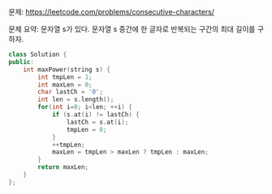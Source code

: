 문제: https://leetcode.com/problems/consecutive-characters/   
   
문제 요약: 문자열 s가 있다. 문자열 s 중간에 한 글자로 반복되는 구간의 최대 길이를 구하자.   
   
```cpp
class Solution {
public:
    int maxPower(string s) {
        int tmpLen = 1;
        int maxLen = 0;
        char lastCh = '0';
        int len = s.length();
        for(int i=0; i<len; ++i) {
            if (s.at(i) != lastCh) {
                lastCh = s.at(i);
                tmpLen = 0;
            } 
            ++tmpLen;
            maxLen = tmpLen > maxLen ? tmpLen : maxLen;
        }
        return maxLen;
    }
};
```
